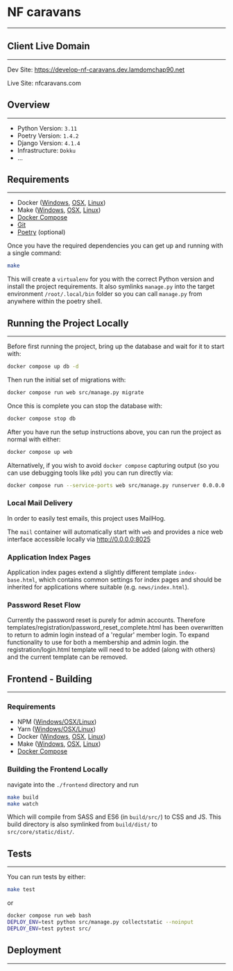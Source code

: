 # NF caravans
---
## Client Live Domain
---

Dev Site: https://develop-nf-caravans.dev.Iamdomchap90.net

Live Site: nfcaravans.com

## Overview
---

- Python Version: `3.11`
- Poetry Version: `1.4.2`
- Django Version: `4.1.4`
- Infrastructure: `Dokku`
- ...

## Requirements
---

- Docker ([Windows](https://docs.docker.com/docker-for-windows/install/), [OSX](https://docs.docker.com/docker-for-mac/install/), [Linux](https://docs.docker.com/install/linux/docker-ce/centos/))
- Make ([Windows](https://stackoverflow.com/questions/32127524/how-to-install-and-use-make-in-windows), [OSX](https://formulae.brew.sh/formula/make), [Linux](https://askubuntu.com/a/1363822))
- [Docker Compose](https://docs.docker.com/compose/install/)
- [Git](https://git-scm.com/book/en/v2/Getting-Started-Installing-Git)
- [Poetry](https://python-poetry.org/docs/#installation) (optional)

Once you have the required dependencies you can get up and running with a single command:

```bash
make
```

This will create a `virtualenv` for you with the correct Python version and install the project requirements. It also symlinks `manage.py` into the target environment `/root/.local/bin` folder so you can call `manage.py` from anywhere within the poetry shell.

## Running the Project Locally
---

Before first running the project, bring up the database and wait for it to start with:

```bash
docker compose up db -d
```

Then run the initial set of migrations with:

```bash
docker compose run web src/manage.py migrate
```

Once this is complete you can stop the database with:

```bash
docker compose stop db
```

After you have run the setup instructions above, you can run the project as normal with either:

```bash
docker compose up web
```

Alternatively, if you wish to avoid `docker compose` capturing output (so you can use debugging tools like `pdb`) you can run directly via:

```bash
docker compose run --service-ports web src/manage.py runserver 0.0.0.0:8000
```

### Local Mail Delivery

In order to easily test emails, this project uses MailHog.

The `mail` container will automatically start with `web` and provides a nice web
interface accessible locally via http://0.0.0.0:8025

### Application Index Pages

Application index pages extend a slightly different template `index-base.html`, which contains common settings for index pages and should be inherited for applications where suitable (e.g. `news/index.html`).

### Password Reset Flow

Currently the password reset is purely for admin accounts. Therefore templates/registration/password_reset_complete.html has been overwritten to return to admin login instead of a 'regular' member login. To expand functionality to use for both a membership and admin login. the registration/login.html template will need to be added (along with others) and the current template can be removed.


## Frontend - Building
---

### Requirements

- NPM ([Windows/OSX/Linux](https://nodejs.org/en/download/))
- Yarn ([Windows/OSX/Linux](https://classic.yarnpkg.com/lang/en/docs/install/))
- Docker ([Windows](https://docs.docker.com/docker-for-windows/install/), [OSX](https://docs.docker.com/docker-for-mac/install/), [Linux](https://docs.docker.com/install/linux/docker-ce/centos/))
- Make ([Windows](https://stackoverflow.com/questions/32127524/how-to-install-and-use-make-in-windows), [OSX](https://formulae.brew.sh/formula/make), [Linux](https://askubuntu.com/a/1363822))
- [Docker Compose](https://docs.docker.com/compose/install/)

### Building the Frontend Locally

navigate into the `./frontend` directory and run
```bash
make build
make watch
```
Which will compile from SASS and ES6 (in `build/src/`) to CSS and JS. This build directory is also symlinked from `build/dist/` to `src/core/static/dist/`.

## Tests
---

You can run tests by either:

```bash
make test
```

or

```bash
docker compose run web bash
DEPLOY_ENV=test python src/manage.py collectstatic --noinput
DEPLOY_ENV=test pytest src/
```


## Deployment
---


